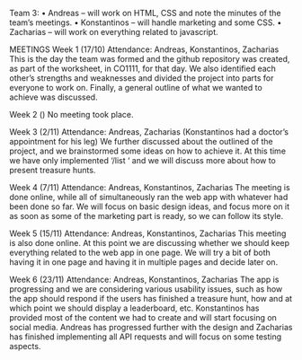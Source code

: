 Team 3:
•	Andreas – will work on HTML, CSS and note the minutes of the team’s meetings.
•	Konstantinos – will handle marketing and some CSS.
•	Zacharias – will work on everything related to javascript.

MEETINGS
Week 1 (17/10)
Attendance: Andreas, Konstantinos, Zacharias
This is the day the team was formed and the github repository was created, as part of the worksheet, in CO1111, for that day. We also identified each other’s strengths and weaknesses and divided the project into parts for everyone to work on. Finally, a general outline of what we wanted to achieve was discussed.

Week 2 ()
No meeting took place.

Week 3 (2/11)
Attendance: Andreas,  Zacharias (Konstantinos had a doctor’s appointment for his leg)
We further discussed about the outlined of the project, and we brainstormed some ideas on how to achieve it. At this time we have only implemented ‘/list ‘ and we will discuss more about how to present treasure hunts.

Week 4 (7/11)
Attendance: Andreas, Konstantinos, Zacharias
The meeting is done online, while all of simultaneously ran the web app with whatever had been done so far. We will focus on basic design ideas, and focus more on it as soon as some of the marketing part is ready, so we can follow its style.

Week 5 (15/11)
Attendance: Andreas, Konstantinos, Zacharias
This meeting is also done online. At this point we are discussing whether we should keep everything related to the web app in one page. We will try a bit of both having it in one page and having it in multiple pages and decide later on.

Week 6 (23/11)
Attendance: Andreas, Konstantinos, Zacharias
The app is progressing and we are considering various usability issues, such as how the app should respond if the users has finished a treasure hunt, how and at which point we should display a leaderboard, etc. Konstantinos has provided most of the content we had to create and will start focusing on social media. Andreas has progressed further with the design and Zacharias has finished implementing all API requests and will focus on some testing aspects.
